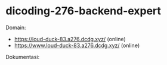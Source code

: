# dicoding-276-backend-expert

Domain:

- https://loud-duck-83.a276.dcdg.xyz/ (online)
- https://www.loud-duck-83.a276.dcdg.xyz/ (online)

Dokumentasi:

